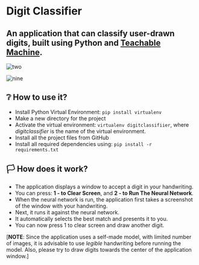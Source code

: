 # Digit Classifier 

## An application that can classify user-drawn digits, built using Python and [Teachable Machine](https://teachablemachine.withgoogle.com).

![two](https://user-images.githubusercontent.com/93237883/177375597-8cb85395-4dd7-4983-95b0-916575b04742.png)

![nine](https://user-images.githubusercontent.com/93237883/177375693-3533e982-d21c-435d-bb0b-cbb9feafb7ca.png)

## :grey_question: How to use it?
- Install Python Virtual Environment: ```pip install virtualenv```
- Make a new directory for the project 
- Activate the virtual environment: ```virtualenv digitclassifiier```, where _digitclassifier_ is the name of the virtual environment.
- Install all the project files from GitHub
- Install all required dependencies using: ```pip install -r requirements.txt```

## :white_flag: How does it work? 
- The application displays a window to accept a digit in your handwriting.
- You can press: **1 - to Clear Screen**, and **2 - to Run The Neural Network**.
- When the neural network is run, the application first takes a screenshot of the window with your handwriting.
- Next, it runs it against the neural network.
- It automatically selects the best match and presents it to you.
- You can now press 1 to clear screen and draw another digit.

[**NOTE**: Since the application uses a self-made model, with limited number of images, it is advisable to use _legible_ handwriting before running the model. Also, please try to draw digits towards the center of the application window.]
